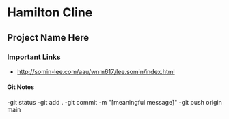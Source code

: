 # Hamilton Cline

## Project Name Here

### Important Links

- http://somin-lee.com/aau/wnm617/lee.somin/index.html


#### Git Notes

-git status
-git add .
-git commit -m "[meaningful message]"
-git push origin main
